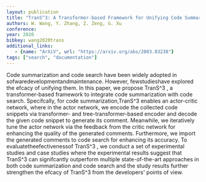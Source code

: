 ```yaml
---
layout: publication
title: "TranS^3: A Transformer-based Framework for Unifying Code Summarization and Code Search"
authors: W. Wang, Y. Zhang, Z. Zeng, G. Xu
conference:
year: 2020
bibkey: wang2020trans
additional_links:
   - {name: "ArXiV", url: "https://arxiv.org/abs/2003.03238"}
tags: ["search", "documentation"]
---
```

Code summarization and code search have been widely adopted in sofwaredevelopmentandmaintenance. However, fewstudieshave explored the efcacy of unifying them. In this paper, we propose TranS^3 , a transformer-based framework to integrate code summarization with code search. Specifcally, for code summarization,TranS^3 enables an actor-critic network, where in the actor network, we encode the collected code snippets via transformer- and tree-transformer-based encoder and decode the given code snippet to generate its comment. Meanwhile, we iteratively tune the actor network via the feedback from the critic network for enhancing the quality of the generated comments. Furthermore, we import the generated comments to code search for enhancing its accuracy. To evaluatetheefectivenessof TranS^3 , we conduct a set of experimental studies and case studies where the experimental results suggest that TranS^3 can signifcantly outperform multiple state-of-the-art approaches in both code summarization and code search and the study results further strengthen the efcacy of TranS^3 from the developers' points of view. 
